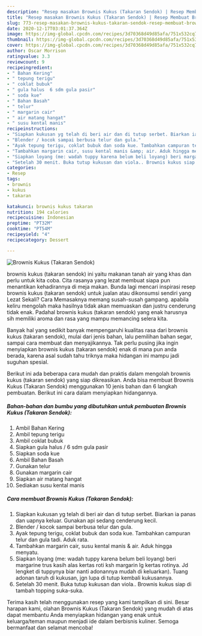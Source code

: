 ```yaml
---
description: "Resep masakan Brownis Kukus (Takaran Sendok) | Resep Membuat Brownis Kukus (Takaran Sendok) Yang Paling Enak"
title: "Resep masakan Brownis Kukus (Takaran Sendok) | Resep Membuat Brownis Kukus (Takaran Sendok) Yang Paling Enak"
slug: 773-resep-masakan-brownis-kukus-takaran-sendok-resep-membuat-brownis-kukus-takaran-sendok-yang-paling-enak
date: 2020-12-17T03:01:37.364Z
image: https://img-global.cpcdn.com/recipes/3d70368d49d85afa/751x532cq70/brownis-kukus-takaran-sendok-foto-resep-utama.jpg
thumbnail: https://img-global.cpcdn.com/recipes/3d70368d49d85afa/751x532cq70/brownis-kukus-takaran-sendok-foto-resep-utama.jpg
cover: https://img-global.cpcdn.com/recipes/3d70368d49d85afa/751x532cq70/brownis-kukus-takaran-sendok-foto-resep-utama.jpg
author: Oscar Morrison
ratingvalue: 3.3
reviewcount: 9
recipeingredient:
- " Bahan Kering"
- " tepung terigu"
- " coklat bubuk"
- " gula halus  6 sdm gula pasir"
- " soda kue"
- " Bahan Basah"
- " telur"
- " margarin cair"
- " air matang hangat"
- " susu kental manis"
recipeinstructions:
- "Siapkan kukusan yg telah di beri air dan di tutup serbet. Biarkan ia panas dan uapnya keluar. Gunakan api sedang cenderung kecil."
- "Blender / kocok sampai berbusa telur dan gula."
- "Ayak tepung terigu, coklat bubuk dan soda kue. Tambahkan campuran telur dan gula tadi. Aduk rata."
- "Tambahkan margarin cair, susu kental manis &amp; air. Aduk hingga menyatu."
- "Siapkan loyang (me: wadah tuppy karena belum beli loyang) beri margarine trus kasih alas kertas roti ksh margarin lg kertas rotinya. Jd lengket di tuppynya biar nanti adonannya mudah di keluarkan). Tuang adonan taruh di kukusan, jgn lupa di tutup kembali kukusannya."
- "Setelah 30 menit. Buka tutup kukusan dan viola.. Brownis kukus siap di tambah topping suka-suka."
categories:
- Resep
tags:
- brownis
- kukus
- takaran

katakunci: brownis kukus takaran 
nutrition: 194 calories
recipecuisine: Indonesian
preptime: "PT32M"
cooktime: "PT54M"
recipeyield: "4"
recipecategory: Dessert

---
```



![Brownis Kukus (Takaran Sendok)](https://img-global.cpcdn.com/recipes/3d70368d49d85afa/751x532cq70/brownis-kukus-takaran-sendok-foto-resep-utama.jpg)


brownis kukus (takaran sendok) ini yaitu makanan tanah air yang khas dan perlu untuk kita coba. Cita rasanya yang lezat membuat siapa pun menantikan kehadirannya di meja makan.
Bunda lagi mencari inspirasi resep brownis kukus (takaran sendok) untuk jualan atau dikonsumsi sendiri yang Lezat Sekali? Cara Memasaknya memang susah-susah gampang. apabila keliru mengolah maka hasilnya tidak akan memuaskan dan justru cenderung tidak enak. Padahal brownis kukus (takaran sendok) yang enak harusnya sih memiliki aroma dan rasa yang mampu memancing selera kita.

Banyak hal yang sedikit banyak mempengaruhi kualitas rasa dari brownis kukus (takaran sendok), mulai dari jenis bahan, lalu pemilihan bahan segar, sampai cara membuat dan menyajikannya. Tak perlu pusing jika ingin menyiapkan brownis kukus (takaran sendok) enak di mana pun anda berada, karena asal sudah tahu triknya maka hidangan ini mampu jadi suguhan spesial.




Berikut ini ada beberapa cara mudah dan praktis dalam mengolah brownis kukus (takaran sendok) yang siap dikreasikan. Anda bisa membuat Brownis Kukus (Takaran Sendok) menggunakan 10 jenis bahan dan 6 langkah pembuatan. Berikut ini cara dalam menyiapkan hidangannya.

<!--inarticleads1-->

##### Bahan-bahan dan bumbu yang dibutuhkan untuk pembuatan Brownis Kukus (Takaran Sendok):

1. Ambil  Bahan Kering
1. Ambil  tepung terigu
1. Ambil  coklat bubuk
1. Siapkan  gula halus / 6 sdm gula pasir
1. Siapkan  soda kue
1. Ambil  Bahan Basah
1. Gunakan  telur
1. Gunakan  margarin cair
1. Siapkan  air matang hangat
1. Sediakan  susu kental manis




<!--inarticleads2-->

##### Cara membuat Brownis Kukus (Takaran Sendok):

1. Siapkan kukusan yg telah di beri air dan di tutup serbet. Biarkan ia panas dan uapnya keluar. Gunakan api sedang cenderung kecil.
1. Blender / kocok sampai berbusa telur dan gula.
1. Ayak tepung terigu, coklat bubuk dan soda kue. Tambahkan campuran telur dan gula tadi. Aduk rata.
1. Tambahkan margarin cair, susu kental manis &amp; air. Aduk hingga menyatu.
1. Siapkan loyang (me: wadah tuppy karena belum beli loyang) beri margarine trus kasih alas kertas roti ksh margarin lg kertas rotinya. Jd lengket di tuppynya biar nanti adonannya mudah di keluarkan). Tuang adonan taruh di kukusan, jgn lupa di tutup kembali kukusannya.
1. Setelah 30 menit. Buka tutup kukusan dan viola.. Brownis kukus siap di tambah topping suka-suka.




Terima kasih telah menggunakan resep yang kami tampilkan di sini. Besar harapan kami, olahan Brownis Kukus (Takaran Sendok) yang mudah di atas dapat membantu Anda menyiapkan hidangan yang enak untuk keluarga/teman maupun menjadi ide dalam berbisnis kuliner. Semoga bermanfaat dan selamat mencoba!
